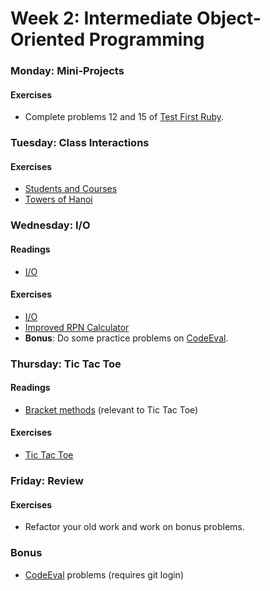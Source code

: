 # Week 2: Intermediate Object-Oriented Programming

### Monday: Mini-Projects

#### Exercises
- Complete problems 12 and 15 of [Test First Ruby][test-first-ruby].

### Tuesday: Class Interactions

#### Exercises
- [Students and Courses][students-courses]
- [Towers of Hanoi][towers-of-hanoi]

[students-courses]: ./w2d2/exercises/students-and-courses.md
[towers-of-hanoi]: ./w2d2/exercises/towers-of-hanoi.md

### Wednesday: I/O

#### Readings
- [I/O][io-reading]

[io-reading]: ./w2d3/readings/io.md

#### Exercises
- [I/O][io-exercises]
- [Improved RPN Calculator][improved-rpn-calculator]
- **Bonus**: Do some practice problems on [CodeEval][code-eval].

[io-exercises]: ./w2d3/exercises/io.md
[improved-rpn-calculator]: ./w2d3/exercises/improved-rpn-calculator.md

### Thursday: Tic Tac Toe

#### Readings
- [Bracket methods][bracket-methods] (relevant to Tic Tac Toe)

[bracket-methods]: ./w2d4/readings/bracket-methods.md

#### Exercises
- [Tic Tac Toe][tic-tac-toe]

[tic-tac-toe]: ./w2d4/exercises/tic-tac-toe.md

### Friday: Review

#### Exercises
- Refactor your old work and work on bonus problems.

### Bonus
- [CodeEval][code-eval] problems (requires git login)

[code-eval]: http://www.codeeval.com/
[test-first-ruby]: https://github.com/appacademy/test-first-ruby

